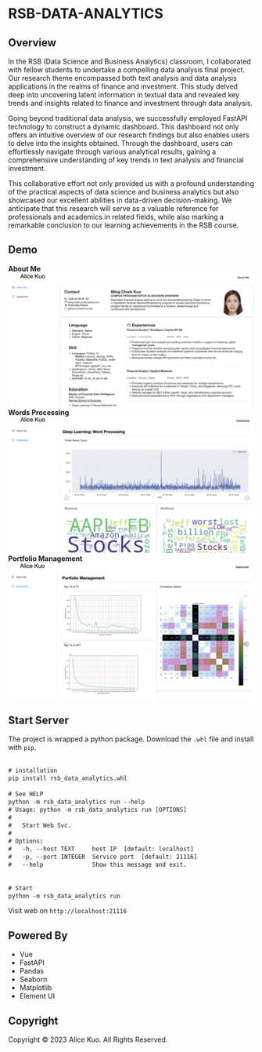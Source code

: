 # RSB-DATA-ANALYTICS

## Overview 
In the RSB (Data Science and Business Analytics) classroom, I collaborated with fellow students to undertake a compelling data analysis final project. Our research theme encompassed both text analysis and data analysis applications in the realms of finance and investment. This study delved deep into uncovering latent information in textual data and revealed key trends and insights related to finance and investment through data analysis.

Going beyond traditional data analysis, we successfully employed FastAPI technology to construct a dynamic dashboard. This dashboard not only offers an intuitive overview of our research findings but also enables users to delve into the insights obtained. Through the dashboard, users can effortlessly navigate through various analytical results, gaining a comprehensive understanding of key trends in text analysis and financial investment.

This collaborative effort not only provided us with a profound understanding of the practical aspects of data science and business analytics but also showcased our excellent abilities in data-driven decision-making. We anticipate that this research will serve as a valuable reference for professionals and academics in related fields, while also marking a remarkable conclusion to our learning achievements in the RSB course.

## Demo
**About Me**
![About Me](assets/cv-demo.png)
**Words Processing**
![Dashboard: Words Processing](assets/dashboard-demo.png)
**Portfolio Management**
![Dashboard: Portfolio Management](assets/dashboard2-demo.png)

## Start Server
The project is wrapped a python package. Download the `.whl` file and install with `pip`. 
```shell

# installation
pip install rsb_data_analytics.whl

# See HELP
python -m rsb_data_analytics run --help
# Usage: python -m rsb_data_analytics run [OPTIONS]
# 
#   Start Web Svc.
# 
# Options:
#   -h, --host TEXT     host IP  [default: localhost]
#   -p, --port INTEGER  Service port  [default: 21116]
#   --help              Show this message and exit.


# Start 
python -m rsb_data_analytics run 
```
Visit web on `http://localhost:21116`

## Powered By  
- Vue
- FastAPI 
- Pandas 
- Seaborn
- Matplotlib
- Element UI

## Copyright  
Copyright © 2023 Alice Kuo. All Rights Reserved.